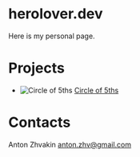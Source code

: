 # herolover.dev
Here is my personal page.

# Projects
* ![Circle of 5ths](https://lh3.googleusercontent.com/m29KB_QKxaTYE327x8NRlDhnoYGYLBvvLT_19YEfifTOt6kBFxmZs1bqXQ1sZExnGdU=s180) [Circle of 5ths](https://play.google.com/store/apps/details?id=anton.zhvakin.circle_of_fifths)

# Contacts
Anton Zhvakin
anton.zhv@gmail.com

